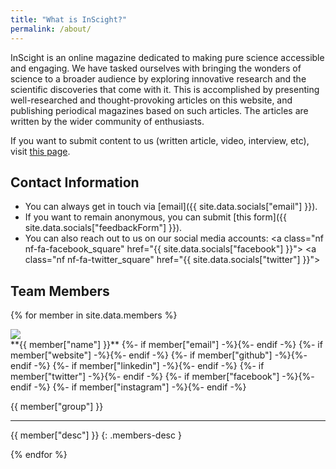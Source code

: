 ```yaml
---
title: "What is InScight?"
permalink: /about/
---
```


InScight is an online magazine dedicated to making pure science accessible and engaging. We have tasked ourselves with bringing the wonders of science to a broader audience by exploring innovative research and the scientific discoveries that come with it. This is accomplished by presenting well-researched and thought-provoking articles on this website, and publishing periodical magazines based on such articles. The articles are written by the wider community of enthusiasts. 

If you want to submit content to us (written article, video, interview, etc), visit [this page](/submit/).

## Contact Information
- You can always get in touch via [email]({{ site.data.socials["email"] }}).
- If you want to remain anonymous, you can submit [this form]({{ site.data.socials["feedbackForm"] }}).
- You can also reach out to us on our social media accounts: <a class="nf nf-fa-facebook_square" href="{{ site.data.socials["facebook"] }}"></a> <a class="nf nf-fa-twitter_square" href="{{ site.data.socials["twitter"] }}"></a>

## Team Members
{% for member in site.data.members %}
<div class="member-info">
<img class="member-image" src="/assets/images/members/{{member["image"]}}"/>
<div class="member-details" markdown=1>
<span class="member-name">**{{ member["name"] }}**
<span class="member-links">
{%- if member["email"] -%}<span class="email-id nf nf-md-email" data="{{ member["email"] }}"></span>{%- endif -%}
{%- if member["website"] -%}<a class="nf nf-md-web" href="{{ member["website"] }}"></a>{%- endif -%}
{%- if member["github"] -%}<a class="nf nf-fa-github" href="{{ member["github"] }}"></a>{%- endif -%}
{%- if member["linkedin"] -%}<a class="nf nf-fa-linkedin_square" href="{{ member["linkedin"] }}"></a>{%- endif -%}
{%- if member["twitter"] -%}<a class="nf nf-fa-twitter_square" href="{{ member["twitter"] }}"></a>{%- endif -%}
{%- if member["facebook"] -%}<a class="nf nf-md-facebook" href="{{ member["facebook"] }}"></a>{%- endif -%}
{%- if member["instagram"] -%}<a class="nf nf-fa-instagram" href="{{ member["instagram"] }}"></a>{%- endif -%}
</span>
</span>

{{ member["group"] }}

---
{{ member["desc"] }}
{: .members-desc }

</div>
</div>
{% endfor %}

<script src="/assets/js/copyEmail.js"></script>
